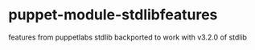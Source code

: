 puppet-module-stdlibfeatures
============================

features from puppetlabs stdlib backported to work with v3.2.0 of stdlib
